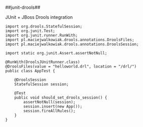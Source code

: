 ##junit-drools##

JUnit + JBoss Drools integration

	import org.drools.StatefulSession;
    import org.junit.Test;
    import org.junit.runner.RunWith;
    import pl.maciejwalkowiak.drools.annotations.DroolsFiles;
    import pl.maciejwalkowiak.drools.annotations.DroolsSession;

    import static org.junit.Assert.assertNotNull;
    
    @RunWith(DroolsJUnitRunner.class)
    @DroolsFiles(value = "helloworld.drl", location = "/drl/")
    public class AppTest {

        @DroolsSession
        StatefulSession session;

        @Test
        public void should_set_drools_session() {
            assertNotNull(session);
            session.insert(new App());
            session.fireAllRules();
        }
    }